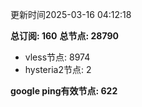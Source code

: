 更新时间2025-03-16 04:12:18

**总订阅: 160**
**总节点: 28790**
- vless节点: 8974
- hysteria2节点: 2

**google ping有效节点: 622**
